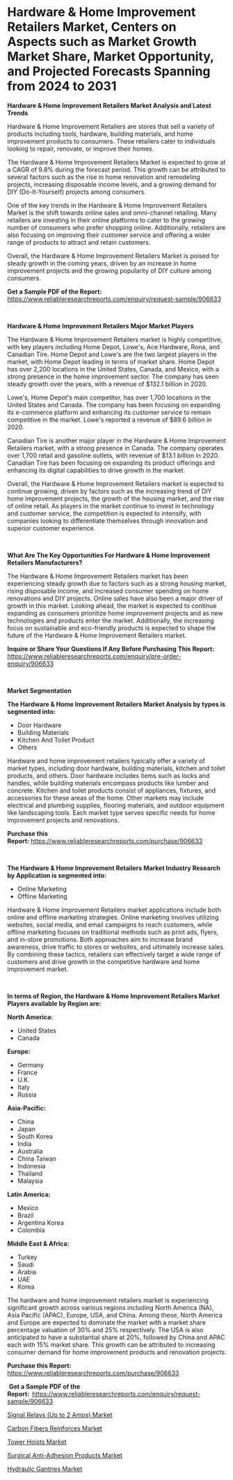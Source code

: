 <p><h1>Hardware & Home Improvement Retailers Market, Centers on Aspects such as Market Growth Market Share, Market Opportunity, and Projected Forecasts Spanning from 2024 to 2031</h1></p><p><strong>Hardware & Home Improvement Retailers Market Analysis and Latest Trends</strong></p>
<p><p>Hardware & Home Improvement Retailers are stores that sell a variety of products including tools, hardware, building materials, and home improvement products to consumers. These retailers cater to individuals looking to repair, renovate, or improve their homes.</p><p>The Hardware & Home Improvement Retailers Market is expected to grow at a CAGR of 9.8% during the forecast period. This growth can be attributed to several factors such as the rise in home renovation and remodeling projects, increasing disposable income levels, and a growing demand for DIY (Do-It-Yourself) projects among consumers.</p><p>One of the key trends in the Hardware & Home Improvement Retailers Market is the shift towards online sales and omni-channel retailing. Many retailers are investing in their online platforms to cater to the growing number of consumers who prefer shopping online. Additionally, retailers are also focusing on improving their customer service and offering a wider range of products to attract and retain customers.</p><p>Overall, the Hardware & Home Improvement Retailers Market is poised for steady growth in the coming years, driven by an increase in home improvement projects and the growing popularity of DIY culture among consumers.</p></p>
<p><strong>Get a Sample PDF of the Report:&nbsp;</strong> <a href="https://www.reliableresearchreports.com/enquiry/request-sample/906633">https://www.reliableresearchreports.com/enquiry/request-sample/906633</a></p>
<p>&nbsp;</p>
<p><strong>Hardware & Home Improvement Retailers Major Market Players</strong></p>
<p><p>The Hardware & Home Improvement Retailers market is highly competitive, with key players including Home Depot, Lowe's, Ace Hardware, Rona, and Canadian Tire. Home Depot and Lowe's are the two largest players in the market, with Home Depot leading in terms of market share. Home Depot has over 2,200 locations in the United States, Canada, and Mexico, with a strong presence in the home improvement sector. The company has seen steady growth over the years, with a revenue of $132.1 billion in 2020.</p><p>Lowe's, Home Depot's main competitor, has over 1,700 locations in the United States and Canada. The company has been focusing on expanding its e-commerce platform and enhancing its customer service to remain competitive in the market. Lowe's reported a revenue of $89.6 billion in 2020.</p><p>Canadian Tire is another major player in the Hardware & Home Improvement Retailers market, with a strong presence in Canada. The company operates over 1,700 retail and gasoline outlets, with revenue of $13.1 billion in 2020. Canadian Tire has been focusing on expanding its product offerings and enhancing its digital capabilities to drive growth in the market.</p><p>Overall, the Hardware & Home Improvement Retailers market is expected to continue growing, driven by factors such as the increasing trend of DIY home improvement projects, the growth of the housing market, and the rise of online retail. As players in the market continue to invest in technology and customer service, the competition is expected to intensify, with companies looking to differentiate themselves through innovation and superior customer experience.</p></p>
<p>&nbsp;</p>
<p><strong>What Are The Key Opportunities For Hardware & Home Improvement Retailers Manufacturers?</strong></p>
<p><p>The Hardware & Home Improvement Retailers market has been experiencing steady growth due to factors such as a strong housing market, rising disposable income, and increased consumer spending on home renovations and DIY projects. Online sales have also been a major driver of growth in this market. Looking ahead, the market is expected to continue expanding as consumers prioritize home improvement projects and as new technologies and products enter the market. Additionally, the increasing focus on sustainable and eco-friendly products is expected to shape the future of the Hardware & Home Improvement Retailers market.</p></p>
<p><strong>Inquire or Share Your Questions If Any Before Purchasing This Report:</strong> <a href="https://www.reliableresearchreports.com/enquiry/pre-order-enquiry/906633">https://www.reliableresearchreports.com/enquiry/pre-order-enquiry/906633</a></p>
<p>&nbsp;</p>
<p><strong>Market Segmentation</strong></p>
<p><strong>The Hardware & Home Improvement Retailers Market Analysis by types is segmented into:</strong></p>
<p><ul><li>Door Hardware</li><li>Building Materials</li><li>Kitchen And Toilet Product</li><li>Others</li></ul></p>
<p><p>Hardware and home improvement retailers typically offer a variety of market types, including door hardware, building materials, kitchen and toilet products, and others. Door hardware includes items such as locks and handles, while building materials encompass products like lumber and concrete. Kitchen and toilet products consist of appliances, fixtures, and accessories for these areas of the home. Other markets may include electrical and plumbing supplies, flooring materials, and outdoor equipment like landscaping tools. Each market type serves specific needs for home improvement projects and renovations.</p></p>
<p><strong>Purchase this Report:&nbsp;</strong><a href="https://www.reliableresearchreports.com/purchase/906633">https://www.reliableresearchreports.com/purchase/906633</a></p>
<p>&nbsp;</p>
<p><strong>The Hardware & Home Improvement Retailers Market Industry Research by Application is segmented into:</strong></p>
<p><ul><li>Online Marketing</li><li>Offline Marketing</li></ul></p>
<p><p>Hardware & Home Improvement Retailers market applications include both online and offline marketing strategies. Online marketing involves utilizing websites, social media, and email campaigns to reach customers, while offline marketing focuses on traditional methods such as print ads, flyers, and in-store promotions. Both approaches aim to increase brand awareness, drive traffic to stores or websites, and ultimately increase sales. By combining these tactics, retailers can effectively target a wide range of customers and drive growth in the competitive hardware and home improvement market.</p></p>
<p>&nbsp;</p>
<p><strong>In terms of Region, the Hardware & Home Improvement Retailers Market Players available by Region are:</strong></p>
<p>
    <p> <strong> North America: </strong>
        <ul>
            <li>United States</li>
            <li>Canada</li>
        </ul>
        </p> 
    <p> <strong> Europe: </strong>
        <ul>
            <li>Germany</li>
            <li>France</li>
            <li>U.K.</li>
            <li>Italy</li>
            <li>Russia</li>
        </ul>
        </p> 
    <p> <strong> Asia-Pacific: </strong>
        <ul>
            <li>China</li>
            <li>Japan</li>
            <li>South Korea</li>
            <li>India</li>
            <li>Australia</li>
            <li>China Taiwan</li>
            <li>Indonesia</li>
            <li>Thailand</li>
            <li>Malaysia</li>
        </ul>
        </p> 
    <p> <strong> Latin America: </strong>
        <ul>
            <li>Mexico</li>
            <li>Brazil</li>
            <li>Argentina Korea</li>
            <li>Colombia</li>
        </ul>
        </p> 
    <p> <strong> Middle East & Africa: </strong>
        <ul>
            <li>Turkey</li>
            <li>Saudi</li>
            <li>Arabia</li>
            <li>UAE</li>
            <li>Korea</li>
        </ul>
    </p>
    </p>
<p><p>The hardware and home improvement retailers market is experiencing significant growth across various regions including North America (NA), Asia Pacific (APAC), Europe, USA, and China. Among these, North America and Europe are expected to dominate the market with a market share percentage valuation of 30% and 25% respectively. The USA is also anticipated to have a substantial share at 20%, followed by China and APAC each with 15% market share. This growth can be attributed to increasing consumer demand for home improvement products and renovation projects.</p></p>
<p><strong>Purchase this Report: </strong><a href="https://www.reliableresearchreports.com/purchase/906633">https://www.reliableresearchreports.com/purchase/906633</a></p>
<p>&nbsp;<strong>Get a Sample PDF of the Report:&nbsp;&nbsp;</strong><a href="https://www.reliableresearchreports.com/enquiry/request-sample/906633">https://www.reliableresearchreports.com/enquiry/request-sample/906633</a></p>
<p><strong></strong></p>
<p><p><a href="https://issuu.com/reportprime-2/docs/signal-relays-up-to-2-amps-market-size-2030.pptx">Signal Relays (Up to 2 Amps) Market</a></p><p><a href="https://github.com/markusgodoy/Market-Research-Report-List-1/blob/main/carbon-fibers-reinforces-market.md">Carbon Fibers Reinforces Market</a></p><p><a href="https://medium.com/@dianaalsop666/tower-hoists-market-size-and-market-trends-complete-industry-overview-2024-to-2031-70dc576ed81f">Tower Hoists Market</a></p><p><a href="https://issuu.com/reportprime-2/docs/surgical-anti-adhesion-products-market-size-2030.p">Surgical Anti-Adhesion Products Market</a></p><p><a href="https://medium.com/@dianaalsop666/hydraulic-gantries-market-share-evolution-and-market-growth-trends-2024-2031-5efa9b9aee1f">Hydraulic Gantries Market</a></p></p>